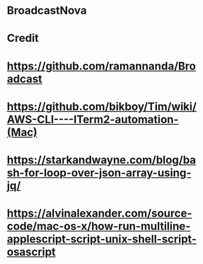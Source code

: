 # BroadcastNova

# Credit
# https://github.com/ramannanda/Broadcast
# https://github.com/bikboy/Tim/wiki/AWS-CLI----ITerm2-automation-(Mac)
# https://starkandwayne.com/blog/bash-for-loop-over-json-array-using-jq/
# https://alvinalexander.com/source-code/mac-os-x/how-run-multiline-applescript-script-unix-shell-script-osascript
